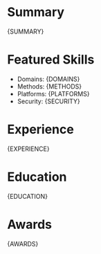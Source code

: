 # Summary
{SUMMARY}

# Featured Skills
- Domains: {DOMAINS}
- Methods: {METHODS}
- Platforms: {PLATFORMS}
- Security: {SECURITY}

# Experience
{EXPERIENCE}

# Education
{EDUCATION}

# Awards
{AWARDS}
